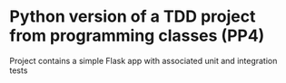 # Python version of a TDD project from programming classes (PP4)

Project contains a simple Flask app with associated unit and integration tests
